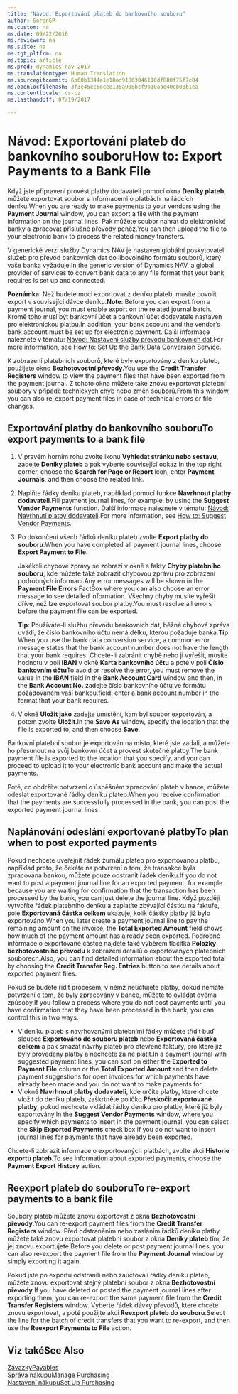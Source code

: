 ```yaml
---
title: "Návod: Exportování plateb do bankovního souboru"
author: SorenGP
ms.custom: na
ms.date: 09/22/2016
ms.reviewer: na
ms.suite: na
ms.tgt_pltfrm: na
ms.topic: article
ms.prod: dynamics-nav-2017
ms.translationtype: Human Translation
ms.sourcegitcommit: 6b60b1344a1e18ad91863046110df880f75f7c04
ms.openlocfilehash: 3f3e45ec6dcee135a908bcf9b10aae40cb08b1ea
ms.contentlocale: cs-cz
ms.lasthandoff: 07/19/2017

---
```


# <a name="how-to-export-payments-to-a-bank-file"></a><span data-ttu-id="ffd3a-102">Návod: Exportování plateb do bankovního souboru</span><span class="sxs-lookup"><span data-stu-id="ffd3a-102">How to: Export Payments to a Bank File</span></span>
<span data-ttu-id="ffd3a-103">Když jste připraveni provést platby dodavateli pomocí okna **Deníky plateb**, můžete exportovat soubor s informacemi o platbách na řádcích deníku.</span><span class="sxs-lookup"><span data-stu-id="ffd3a-103">When you are ready to make payments to your vendors using the **Payment Journal** window, you can export a file with the payment information on the journal lines.</span></span> <span data-ttu-id="ffd3a-104">Pak můžete soubor nahrát do elektronické banky a zpracovat příslušné převody peněz.</span><span class="sxs-lookup"><span data-stu-id="ffd3a-104">You can then upload the file to your electronic bank to process the related money transfers.</span></span>

<span data-ttu-id="ffd3a-105">V generické verzi služby Dynamics NAV je nastaven globální poskytovatel služeb pro převod bankovních dat do libovolného formátu souborů, který vaše banka vyžaduje.</span><span class="sxs-lookup"><span data-stu-id="ffd3a-105">In the generic version of Dynamics NAV, a global provider of services to convert bank data to any file format that your bank requires is set up and connected.</span></span>

<span data-ttu-id="ffd3a-106">**Poznámka**: Než budete moci exportovat z deníku plateb, musíte povolit export v související dávce deníku.</span><span class="sxs-lookup"><span data-stu-id="ffd3a-106">**Note**: Before you can export from a payment journal, you must enable export on the related journal batch.</span></span> <span data-ttu-id="ffd3a-107">Kromě toho musí být bankovní účet a bankovní účet dodavatele nastaven pro elektronickou platbu.</span><span class="sxs-lookup"><span data-stu-id="ffd3a-107">In addition, your bank account and the vendor’s bank account must be set up for electronic payment.</span></span> <span data-ttu-id="ffd3a-108">Další informace naleznete v tématu: [Návod: Nastavení služby převodu bankovních dat](bank-how-setup-bank-data-conversion-service.md).</span><span class="sxs-lookup"><span data-stu-id="ffd3a-108">For more information, see [How to: Set Up the Bank Data Conversion Service](bank-how-setup-bank-data-conversion-service.md).</span></span>

<span data-ttu-id="ffd3a-109">K zobrazení platebních souborů, které byly exportovány z deníku plateb, použijete okno **Bezhotovostní převody**.</span><span class="sxs-lookup"><span data-stu-id="ffd3a-109">You use the **Credit Transfer Registers** window to view the payment files that have been exported from the payment journal.</span></span> <span data-ttu-id="ffd3a-110">Z tohoto okna můžete také znovu exportovat platební soubory v případě technických chyb nebo změn souborů.</span><span class="sxs-lookup"><span data-stu-id="ffd3a-110">From this window, you can also re-export payment files in case of technical errors or file changes.</span></span>

## <a name="to-export-payments-to-a-bank-file"></a><span data-ttu-id="ffd3a-111">Exportování platby do bankovního souboru</span><span class="sxs-lookup"><span data-stu-id="ffd3a-111">To export payments to a bank file</span></span>
1. <span data-ttu-id="ffd3a-112">V pravém horním rohu zvolte ikonu **Vyhledat stránku nebo sestavu**, zadejte **Deníky plateb** a pak vyberte související odkaz.</span><span class="sxs-lookup"><span data-stu-id="ffd3a-112">In the top right corner, choose the **Search for Page or Report** icon, enter **Payment Journals**, and then choose the related link.</span></span>
2. <span data-ttu-id="ffd3a-113">Naplňte řádky deníku plateb, například pomocí funkce **Navrhnout platby dodavateli**.</span><span class="sxs-lookup"><span data-stu-id="ffd3a-113">Fill payment journal lines, for example, by using the **Suggest Vendor Payments** function.</span></span> <span data-ttu-id="ffd3a-114">Další informace naleznete v tématu: [Návod: Navrhnutí platby dodavateli](payables-how-suggest-vendor-payments.md).</span><span class="sxs-lookup"><span data-stu-id="ffd3a-114">For more information, see [How to: Suggest Vendor Payments](payables-how-suggest-vendor-payments.md).</span></span>  
3. <span data-ttu-id="ffd3a-115">Po dokončení všech řádků deníku plateb zvolte **Export platby do souboru**.</span><span class="sxs-lookup"><span data-stu-id="ffd3a-115">When you have completed all payment journal lines, choose **Export Payment to File**.</span></span>

    <span data-ttu-id="ffd3a-116">Jakékoli chybové zprávy se zobrazí v okně s fakty **Chyby platebního souboru**, kde můžete také zobrazit chybovou zprávu pro zobrazení podrobných informací.</span><span class="sxs-lookup"><span data-stu-id="ffd3a-116">Any error messages will be shown in the **Payment File Errors** FactBox where you can also choose an error message to see detailed information.</span></span> <span data-ttu-id="ffd3a-117">Všechny chyby musíte vyřešit dříve, než lze exportovat soubor platby.</span><span class="sxs-lookup"><span data-stu-id="ffd3a-117">You must resolve all errors before the payment file can be exported.</span></span>

    <span data-ttu-id="ffd3a-118">**Tip**: Používáte-li službu převodu bankovních dat, běžná chybová zpráva uvádí, že číslo bankovního účtu nemá délku, kterou požaduje banka.</span><span class="sxs-lookup"><span data-stu-id="ffd3a-118">**Tip**: When you use the bank data conversion service, a common error message states that the bank account number does not have the length that your bank requires.</span></span> <span data-ttu-id="ffd3a-119">Chcete-li zabránit chybě nebo ji vyřešit, musíte hodnotu v poli **IBAN** v okně **Karta bankovního účtu** a poté v poli **Číslo bankovním účtu**</span><span class="sxs-lookup"><span data-stu-id="ffd3a-119">To avoid or resolve the error, you must remove the value in the **IBAN** field in the **Bank Account Card** window and then, in the **Bank Account No.**</span></span> <span data-ttu-id="ffd3a-120">zadejte číslo bankovního účtu ve formátu požadovaném vaší bankou.</span><span class="sxs-lookup"><span data-stu-id="ffd3a-120">field, enter a bank account number in the format that your bank requires.</span></span>
4. <span data-ttu-id="ffd3a-121">V okně **Uložit jako** zadejte umístění, kam byl soubor exportován, a potom zvolte **Uložit**.</span><span class="sxs-lookup"><span data-stu-id="ffd3a-121">In the **Save As** window, specify the location that the file is exported to, and then choose **Save**.</span></span>

<span data-ttu-id="ffd3a-122">Bankovní platební soubor je exportován na místo, které jste zadali, a můžete ho přesunout na svůj bankovní účet a provést skutečné platby.</span><span class="sxs-lookup"><span data-stu-id="ffd3a-122">The bank payment file is exported to the location that you specify, and you can proceed to upload it to your electronic bank account and make the actual payments.</span></span>

<span data-ttu-id="ffd3a-123">Poté, co obdržíte potvrzení o úspěšném zpracování plateb v bance, můžete odeslat exportované řádky deníku plateb.</span><span class="sxs-lookup"><span data-stu-id="ffd3a-123">When you receive confirmation that the payments are successfully processed in the bank, you can post the exported payment journal lines.</span></span>

## <a name="to-plan-when-to-post-exported-payments"></a><span data-ttu-id="ffd3a-124">Naplánování odeslání exportované platby</span><span class="sxs-lookup"><span data-stu-id="ffd3a-124">To plan when to post exported payments</span></span>
<span data-ttu-id="ffd3a-125">Pokud nechcete uveřejnit řádek žurnálu plateb pro exportovanou platbu, například proto, že čekáte na potvrzení o tom, že transakce byla zpracována bankou, můžete pouze odstranit řádek deníku.</span><span class="sxs-lookup"><span data-stu-id="ffd3a-125">If you do not want to post a payment journal line for an exported payment, for example because you are waiting for confirmation that the transaction has been processed by the bank, you can just delete the journal line.</span></span> <span data-ttu-id="ffd3a-126">Když později vytvoříte řádek platebního deníku a zaplatíte zbývající částku na faktuře, pole **Exportovaná částka celkem** ukazuje, kolik částky platby již bylo exportováno.</span><span class="sxs-lookup"><span data-stu-id="ffd3a-126">When you later create a payment journal line to pay the remaining amount on the invoice, the **Total Exported Amount** field shows how much of the payment amount has already been exported.</span></span> <span data-ttu-id="ffd3a-127">Podrobné informace o exportované částce najdete také výběrem tlačítka **Položky bezhotovostního převodu** k zobrazení detailů o exportovaných platebních souborech.</span><span class="sxs-lookup"><span data-stu-id="ffd3a-127">Also, you can find detailed information about the exported total by choosing the **Credit Transfer Reg. Entries** button to see details about exported payment files.</span></span>

<span data-ttu-id="ffd3a-128">Pokud se budete řídit procesem, v němž neúčtujete platby, dokud nemáte potvrzení o tom, že byly zpracovány v bance, můžete to ovládat dvěma způsoby.</span><span class="sxs-lookup"><span data-stu-id="ffd3a-128">If you follow a process where you do not post payments until you have confirmation that they have been processed in the bank, you can control this in two ways.</span></span>

* <span data-ttu-id="ffd3a-129">V deníku plateb s navrhovanými platebními řádky můžete třídit buď sloupec **Exportováno do souboru plateb** nebo **Exportovaná částka celkem** a pak smazat návrhy plateb pro otevřené faktury, pro které již byly provedeny platby a nechcete za ně platit.</span><span class="sxs-lookup"><span data-stu-id="ffd3a-129">In a payment journal with suggested payment lines, you can sort on either the **Exported to Payment File** column or the **Total Exported Amount** and then delete payment suggestions for open invoices for which payments have already been made and you do not want to make payments for.</span></span>
* <span data-ttu-id="ffd3a-130">V okně **Navrhnout platby dodavateli**, kde určíte platby, které chcete vložit do deníku plateb, zaškrtněte políčko **Přeskočit exportované platby**, pokud nechcete vkládat řádky deníku pro platby, které již byly exportovány.</span><span class="sxs-lookup"><span data-stu-id="ffd3a-130">In the **Suggest Vendor Payments** window, where you specify which payments to insert in the payment journal, you can select the **Skip Exported Payments** check box if you do not want to insert journal lines for payments that have already been exported.</span></span>

<span data-ttu-id="ffd3a-131">Chcete-li zobrazit informace o exportovaných platbách, zvolte akci **Historie exportu plateb**.</span><span class="sxs-lookup"><span data-stu-id="ffd3a-131">To see information about exported payments, choose the **Payment Export History** action.</span></span>

## <a name="to-re-export-payments-to-a-bank-file"></a><span data-ttu-id="ffd3a-132">Reexport plateb do souboru</span><span class="sxs-lookup"><span data-stu-id="ffd3a-132">To re-export payments to a bank file</span></span>
<span data-ttu-id="ffd3a-133">Soubory plateb můžete znovu exportovat z okna **Bezhotovostní převody**.</span><span class="sxs-lookup"><span data-stu-id="ffd3a-133">You can re-export payment files from the **Credit Transfer Registers** window.</span></span> <span data-ttu-id="ffd3a-134">Před odstraněním nebo zasláním řádků deníku platby můžete také znovu exportovat platební soubor z okna **Deníky plateb** tím, že jej znovu exportujete.</span><span class="sxs-lookup"><span data-stu-id="ffd3a-134">Before you delete or post payment journal lines, you can also re-export the payment file from the **Payment Journal** window by simply exporting it again.</span></span>

<span data-ttu-id="ffd3a-135">Pokud jste po exportu odstranili nebo zaúčtovali řádky deníku plateb, můžete znovu exportovat stejný platební soubor z okna **Bezhotovostní převody**.</span><span class="sxs-lookup"><span data-stu-id="ffd3a-135">If you have deleted or posted the payment journal lines after exporting them, you can re-export the same payment file from the **Credit Transfer Registers** window.</span></span> <span data-ttu-id="ffd3a-136">Vyberte řádek dávky převodů, které chcete znovu exportovat, a poté použijte akci **Reexport plateb do souboru**.</span><span class="sxs-lookup"><span data-stu-id="ffd3a-136">Select the line for the batch of credit transfers that you want to re-export, and then use the **Reexport Payments to File** action.</span></span>

## <a name="see-also"></a><span data-ttu-id="ffd3a-137">Viz také</span><span class="sxs-lookup"><span data-stu-id="ffd3a-137">See Also</span></span>
[<span data-ttu-id="ffd3a-138">Závazky</span><span class="sxs-lookup"><span data-stu-id="ffd3a-138">Payables</span></span>](payables-manage-payables.md)  
[<span data-ttu-id="ffd3a-139">Správa nákupu</span><span class="sxs-lookup"><span data-stu-id="ffd3a-139">Manage Purchasing</span></span>](purchasing-manage-purchasing.md)  
[<span data-ttu-id="ffd3a-140">Nastavení nákupu</span><span class="sxs-lookup"><span data-stu-id="ffd3a-140">Set Up Purchasing</span></span>](purchasing-setup-purchasing.md)

